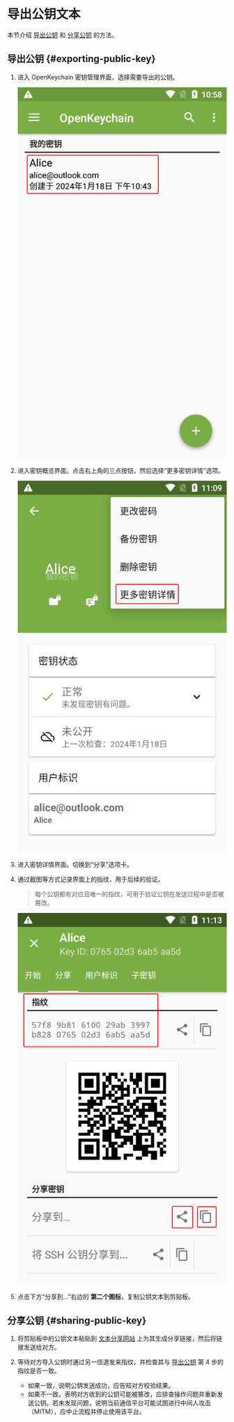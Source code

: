 # 导出公钥文本

本节介绍 [导出公钥](#exporting-public-key) 和 [分享公钥](#sharing-public-key) 的方法。

## 导出公钥 {#exporting-public-key}

1. 进入 OpenKeychain 密钥管理界面，选择需要导出的公钥。

    ![密钥列表](exporting-public-key/certificates.png)

2. 进入密钥概览界面。点击右上角的三点按钮，然后选择“更多密钥详情”选项。

    ![更多密钥详情](exporting-public-key/key-detail-button.png)

3. 进入密钥详情界面。切换到“分享”选项卡。

4. 通过截图等方式记录界面上的指纹，用于后续的验证。

    > 每个公钥都有对应且唯一的指纹，可用于验证公钥在发送过程中是否被篡改。

    ![密钥详情界面](exporting-public-key/key-detail.png)

5. 点击下方“分享到...”右边的 **第二个图标**，复制公钥文本到剪贴板。

## 分享公钥 {#sharing-public-key}

1. 将剪贴板中的公钥文本粘贴到 [文本分享网站](../pastebin.md) 上为其生成分享链接，然后将链接发送给对方。

2. 等待对方导入公钥时通过另一信道发来指纹，并检查其与 [导出公钥](#exporting-public-key) 第 4 步的指纹是否一致。

    - 如果一致，说明公钥发送成功，应告知对方校验结果。
    - 如果不一致，表明对方收到的公钥可能被篡改，应排查操作问题并重新发送公钥。若未发现问题，说明当前通信平台可能试图进行中间人攻击（MITM），应中止流程并停止使用该平台。